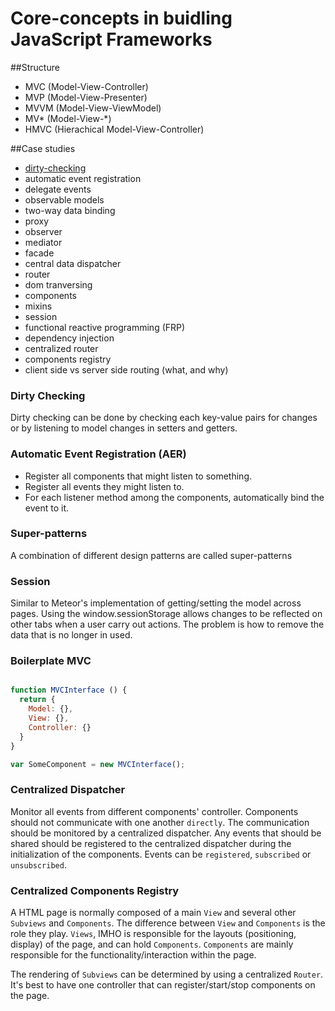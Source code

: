 # Core-concepts in buidling JavaScript Frameworks

##Structure

+ MVC (Model-View-Controller)
+ MVP (Model-View-Presenter)
+ MVVM (Model-View-ViewModel)
+ MV* (Model-View-*)
+ HMVC (Hierachical Model-View-Controller)

##Case studies

+ [dirty-checking](#user-content-dirty-checking)
+ automatic event registration
+ delegate events
+ observable models
+ two-way data binding
+ proxy
+ observer
+ mediator
+ facade
+ central data dispatcher
+ router
+ dom tranversing
+ components
+ mixins
+ session 
+ functional reactive programming (FRP)
+ dependency injection
+ centralized router
+ components registry
+ client side vs server side routing (what, and why)

### Dirty Checking

Dirty checking can be done by checking each key-value pairs for changes or by listening to model changes in setters and getters.

### Automatic Event Registration (AER)

+ Register all components that might listen to something.
+ Register all events they might listen to.
+ For each listener method among the components, automatically bind the event to it.


### Super-patterns

A combination of different design patterns are called super-patterns

### Session 

Similar to Meteor's implementation of getting/setting the model across pages. Using the window.sessionStorage allows changes to be reflected on other tabs when a user carry out actions. The problem is how to remove the data that is no longer in used.

### Boilerplate MVC

```javascript

function MVCInterface () {
  return {
    Model: {},
    View: {},
    Controller: {}
  }
}

var SomeComponent = new MVCInterface();
```


### Centralized Dispatcher

Monitor all events from different components' controller. Components should not communicate with one another `directly`. The communication should be monitored by a centralized dispatcher. Any events that should be shared should be registered to the centralized dispatcher during the initialization of the components. Events can be `registered`, `subscribed` or `unsubscribed`.

### Centralized Components Registry

A HTML page is normally composed of a main `View` and several other `Subviews` and `Components`. The difference between `View` and `Components` is the role they play. `Views`, IMHO is responsible for the layouts (positioning, display) of the page, and can hold `Components`. `Components` are mainly responsible for the functionality/interaction within the page.

The rendering of `Subviews` can be determined by using a centralized `Router`. It's best to have one controller that can register/start/stop components on the page.
